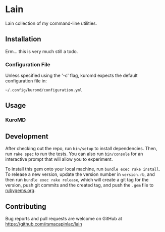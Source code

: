 # Lain

Lain collection of my command-line utilities.

## Installation

Erm... this is very much still a todo.

### Configuration File

Unless specified using the '-c' flag, kuromd expects the default configuration file in:

```
~/.config/kuromd/configuration.yml
```

## Usage

### KuroMD

## Development

After checking out the repo, run `bin/setup` to install dependencies. Then, run `rake spec` to run the tests. You can also run `bin/console` for an interactive prompt that will allow you to experiment.

To install this gem onto your local machine, run `bundle exec rake install`. To release a new version, update the version number in `version.rb`, and then run `bundle exec rake release`, which will create a git tag for the version, push git commits and the created tag, and push the `.gem` file to [rubygems.org](https://rubygems.org).


## Contributing

Bug reports and pull requests are welcome on GitHub at https://github.com/rsmacapinlac/lain
